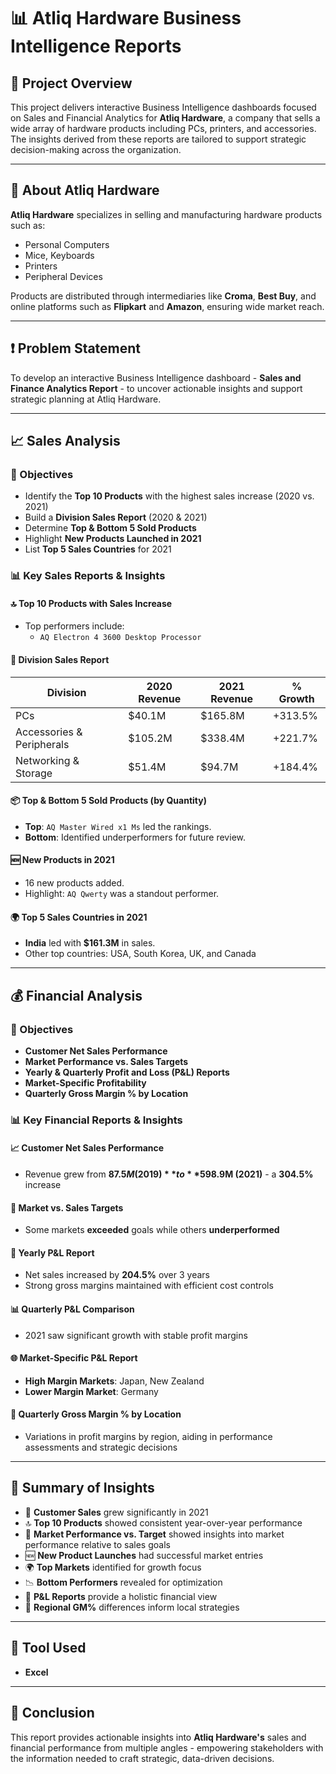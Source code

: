 # 📊 Atliq Hardware Business Intelligence Reports

## 📌 Project Overview

This project delivers interactive Business Intelligence dashboards focused on Sales and Financial Analytics for **Atliq Hardware**, a company that sells a wide array of hardware products including PCs, printers, and accessories. The insights derived from these reports are tailored to support strategic decision-making across the organization.

---

## 🏢 About Atliq Hardware

**Atliq Hardware** specializes in selling and manufacturing hardware products such as:

- Personal Computers
- Mice, Keyboards
- Printers
- Peripheral Devices

Products are distributed through intermediaries like **Croma**, **Best Buy**, and online platforms such as **Flipkart** and **Amazon**, ensuring wide market reach.

---

## ❗ Problem Statement

To develop an interactive Business Intelligence dashboard - **Sales and Finance Analytics Report** - to uncover actionable insights and support strategic planning at Atliq Hardware.

---

## 📈 Sales Analysis

### 🎯 Objectives

- Identify the **Top 10 Products** with the highest sales increase (2020 vs. 2021)
- Build a **Division Sales Report** (2020 & 2021)
- Determine **Top & Bottom 5 Sold Products**
- Highlight **New Products Launched in 2021**
- List **Top 5 Sales Countries** for 2021

### 📊 Key Sales Reports & Insights

#### 🔝 Top 10 Products with Sales Increase
- Top performers include:  
  - `AQ Electron 4 3600 Desktop Processor`  

#### 🧾 Division Sales Report
| Division                | 2020 Revenue | 2021 Revenue | % Growth |
|-------------------------|--------------|--------------|----------|
| PCs                     | $40.1M       | $165.8M      | +313.5%  |
| Accessories & Peripherals | $105.2M     | $338.4M      | +221.7%  |
| Networking & Storage    | $51.4M       | $94.7M       | +184.4%  |

#### 📦 Top & Bottom 5 Sold Products (by Quantity)
- **Top**: `AQ Master Wired x1 Ms` led the rankings.
- **Bottom**: Identified underperformers for future review.

#### 🆕 New Products in 2021
- 16 new products added.
- Highlight: `AQ Qwerty` was a standout performer.

#### 🌍 Top 5 Sales Countries in 2021
- **India** led with **$161.3M** in sales.
- Other top countries: USA, South Korea, UK, and Canada

---

## 💰 Financial Analysis

### 🎯 Objectives

- **Customer Net Sales Performance**
- **Market Performance vs. Sales Targets**
- **Yearly & Quarterly Profit and Loss (P&L) Reports**
- **Market-Specific Profitability**
- **Quarterly Gross Margin % by Location**

### 📊 Key Financial Reports & Insights

#### 📈 Customer Net Sales Performance
- Revenue grew from **$87.5M (2019)** to **$598.9M (2021)** - a **304.5%** increase

#### 🎯 Market vs. Sales Targets
- Some markets **exceeded** goals while others **underperformed**

#### 📆 Yearly P&L Report
- Net sales increased by **204.5%** over 3 years
- Strong gross margins maintained with efficient cost controls

#### 📊 Quarterly P&L Comparison
- 2021 saw significant growth with stable profit margins

#### 🌐 Market-Specific P&L Report
- **High Margin Markets**: Japan, New Zealand  
- **Lower Margin Market**: Germany

#### 📍 Quarterly Gross Margin % by Location
- Variations in profit margins by region, aiding in performance assessments and strategic decisions

---

## 📌 Summary of Insights

- 🚀 **Customer Sales** grew significantly in 2021
- 🔝 **Top 10 Products** showed consistent year-over-year performance
- 🎯 **Market Performance vs. Target** showed insights into market performance relative to sales goals
- 🆕 **New Product Launches** had successful market entries
- 🌍 **Top Markets** identified for growth focus
- 📉 **Bottom Performers** revealed for optimization
- 🧾 **P&L Reports** provide a holistic financial view
- 📍 **Regional GM%** differences inform local strategies

---

## 📎 Tool Used

- **Excel**
---

## 🧠 Conclusion

This report provides actionable insights into **Atliq Hardware's** sales and financial performance from multiple angles - empowering stakeholders with the information needed to craft strategic, data-driven decisions.

